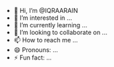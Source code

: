 - 👋 Hi, I’m @IQRAARAIN
- 👀 I’m interested in ...
- 🌱 I’m currently learning ...
- 💞️ I’m looking to collaborate on ...
- 📫 How to reach me ...
- 😄 Pronouns: ...
- ⚡ Fun fact: ...

<!---
IQRAARAIN/IQRAARAIN is a ✨ special ✨ repository because its `README.md` (this file) appears on your GitHub profile.
You can click the Preview link to take a look at your changes.
--->
